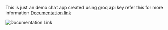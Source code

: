 This is just an demo chat app created using groq api key 
refer this for more information
<a href =" https://console.groq.com/docs/quickstart" > Documentation link </a>

![Documentation Link]("https://console.groq.com/docs/quickstart")